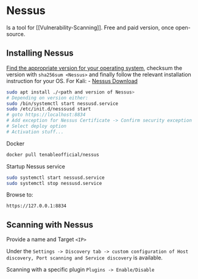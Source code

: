 # Nessus

Is a tool for [[Vulnerability-Scanning]]. Free and paid version, once open-source.

## Installing Nessus
[Find the appropriate version for your operating system](https://www.tenable.com/downloads/nessus), checksum the version with `sha256sum <Nessus>` and finally follow the relevant installation instruction for your OS. For  Kali: - [Nessus Download](https://www.tenable.com/downloads/nessus?loginAttempted=true)

```bash
sudo apt install ./<path and version of Nessus>
# Depending on version either:
sudo /bin/systemctl start nessusd.service
sudo /etc/init.d/nesssusd start
# goto https://localhost:8834
# Add exception for Nessus Certificate -> Confirm security exception
# Select deploy option
# Activation stuff...
```

Docker
```bash
docker pull tenableofficial/nessus
```

Startup Nessus service
```bash
sudo systemctl start nessusd.service
sudo systemctl stop nessusd.service
```

Browse to: 
```
https://127.0.0.1:8834
```

## Scanning with Nessus
Provide a name and Target `<IP>`

Under the `Settings -> Discovery tab -> custom configuration of Host discovery, Port scanning and Service discovery` is available.

Scanning with a specific plugin  `Plugins -> Enable/Disable`